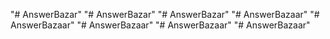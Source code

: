 "# AnswerBazar" 
"# AnswerBazar" 
"# AnswerBazar" 
"# AnswerBazaar" 
"# AnswerBazaar" 
"# AnswerBazaar" 
"# AnswerBazaar" 
"# AnswerBazaar" 
